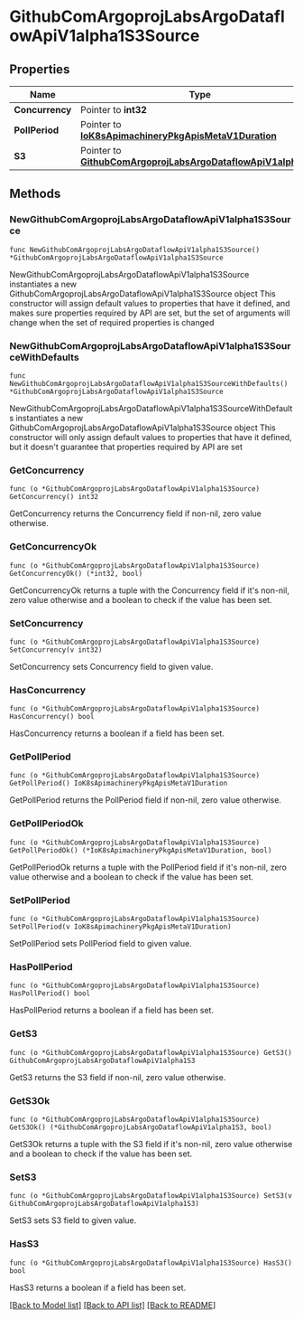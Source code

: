# GithubComArgoprojLabsArgoDataflowApiV1alpha1S3Source

## Properties

Name | Type | Description | Notes
------------ | ------------- | ------------- | -------------
**Concurrency** | Pointer to **int32** |  | [optional] 
**PollPeriod** | Pointer to [**IoK8sApimachineryPkgApisMetaV1Duration**](IoK8sApimachineryPkgApisMetaV1Duration.md) |  | [optional] 
**S3** | Pointer to [**GithubComArgoprojLabsArgoDataflowApiV1alpha1S3**](GithubComArgoprojLabsArgoDataflowApiV1alpha1S3.md) |  | [optional] 

## Methods

### NewGithubComArgoprojLabsArgoDataflowApiV1alpha1S3Source

`func NewGithubComArgoprojLabsArgoDataflowApiV1alpha1S3Source() *GithubComArgoprojLabsArgoDataflowApiV1alpha1S3Source`

NewGithubComArgoprojLabsArgoDataflowApiV1alpha1S3Source instantiates a new GithubComArgoprojLabsArgoDataflowApiV1alpha1S3Source object
This constructor will assign default values to properties that have it defined,
and makes sure properties required by API are set, but the set of arguments
will change when the set of required properties is changed

### NewGithubComArgoprojLabsArgoDataflowApiV1alpha1S3SourceWithDefaults

`func NewGithubComArgoprojLabsArgoDataflowApiV1alpha1S3SourceWithDefaults() *GithubComArgoprojLabsArgoDataflowApiV1alpha1S3Source`

NewGithubComArgoprojLabsArgoDataflowApiV1alpha1S3SourceWithDefaults instantiates a new GithubComArgoprojLabsArgoDataflowApiV1alpha1S3Source object
This constructor will only assign default values to properties that have it defined,
but it doesn't guarantee that properties required by API are set

### GetConcurrency

`func (o *GithubComArgoprojLabsArgoDataflowApiV1alpha1S3Source) GetConcurrency() int32`

GetConcurrency returns the Concurrency field if non-nil, zero value otherwise.

### GetConcurrencyOk

`func (o *GithubComArgoprojLabsArgoDataflowApiV1alpha1S3Source) GetConcurrencyOk() (*int32, bool)`

GetConcurrencyOk returns a tuple with the Concurrency field if it's non-nil, zero value otherwise
and a boolean to check if the value has been set.

### SetConcurrency

`func (o *GithubComArgoprojLabsArgoDataflowApiV1alpha1S3Source) SetConcurrency(v int32)`

SetConcurrency sets Concurrency field to given value.

### HasConcurrency

`func (o *GithubComArgoprojLabsArgoDataflowApiV1alpha1S3Source) HasConcurrency() bool`

HasConcurrency returns a boolean if a field has been set.

### GetPollPeriod

`func (o *GithubComArgoprojLabsArgoDataflowApiV1alpha1S3Source) GetPollPeriod() IoK8sApimachineryPkgApisMetaV1Duration`

GetPollPeriod returns the PollPeriod field if non-nil, zero value otherwise.

### GetPollPeriodOk

`func (o *GithubComArgoprojLabsArgoDataflowApiV1alpha1S3Source) GetPollPeriodOk() (*IoK8sApimachineryPkgApisMetaV1Duration, bool)`

GetPollPeriodOk returns a tuple with the PollPeriod field if it's non-nil, zero value otherwise
and a boolean to check if the value has been set.

### SetPollPeriod

`func (o *GithubComArgoprojLabsArgoDataflowApiV1alpha1S3Source) SetPollPeriod(v IoK8sApimachineryPkgApisMetaV1Duration)`

SetPollPeriod sets PollPeriod field to given value.

### HasPollPeriod

`func (o *GithubComArgoprojLabsArgoDataflowApiV1alpha1S3Source) HasPollPeriod() bool`

HasPollPeriod returns a boolean if a field has been set.

### GetS3

`func (o *GithubComArgoprojLabsArgoDataflowApiV1alpha1S3Source) GetS3() GithubComArgoprojLabsArgoDataflowApiV1alpha1S3`

GetS3 returns the S3 field if non-nil, zero value otherwise.

### GetS3Ok

`func (o *GithubComArgoprojLabsArgoDataflowApiV1alpha1S3Source) GetS3Ok() (*GithubComArgoprojLabsArgoDataflowApiV1alpha1S3, bool)`

GetS3Ok returns a tuple with the S3 field if it's non-nil, zero value otherwise
and a boolean to check if the value has been set.

### SetS3

`func (o *GithubComArgoprojLabsArgoDataflowApiV1alpha1S3Source) SetS3(v GithubComArgoprojLabsArgoDataflowApiV1alpha1S3)`

SetS3 sets S3 field to given value.

### HasS3

`func (o *GithubComArgoprojLabsArgoDataflowApiV1alpha1S3Source) HasS3() bool`

HasS3 returns a boolean if a field has been set.


[[Back to Model list]](../README.md#documentation-for-models) [[Back to API list]](../README.md#documentation-for-api-endpoints) [[Back to README]](../README.md)


